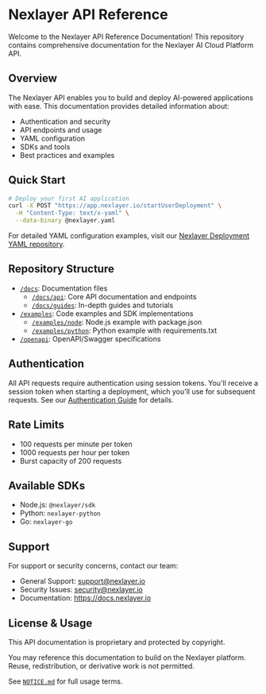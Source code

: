 # Nexlayer API Reference

Welcome to the Nexlayer API Reference Documentation! This repository contains comprehensive documentation for the Nexlayer AI Cloud Platform API.

## Overview

The Nexlayer API enables you to build and deploy AI-powered applications with ease. This documentation provides detailed information about:

- Authentication and security
- API endpoints and usage
- YAML configuration
- SDKs and tools
- Best practices and examples

## Quick Start

```bash
# Deploy your first AI application
curl -X POST "https://app.nexlayer.io/startUserDeployment" \
  -H "Content-Type: text/x-yaml" \
  --data-binary @nexlayer.yaml
```

For detailed YAML configuration examples, visit our [Nexlayer Deployment YAML repository](https://github.com/Nexlayer/nexlayer-deployment-yaml).

## Repository Structure

- [`/docs`](docs/): Documentation files
  - [`/docs/api`](docs/api/): Core API documentation and endpoints
  - [`/docs/guides`](docs/guides/): In-depth guides and tutorials
- [`/examples`](examples/): Code examples and SDK implementations
  - [`/examples/node`](examples/node/): Node.js example with package.json
  - [`/examples/python`](examples/python/): Python example with requirements.txt
- [`/openapi`](openapi/): OpenAPI/Swagger specifications

## Authentication

All API requests require authentication using session tokens. You'll receive a session token when starting a deployment, which you'll use for subsequent requests. See our [Authentication Guide](docs/guides/authentication.md) for details.

## Rate Limits

- 100 requests per minute per token
- 1000 requests per hour per token
- Burst capacity of 200 requests

## Available SDKs

- Node.js: `@nexlayer/sdk`
- Python: `nexlayer-python`
- Go: `nexlayer-go`

## Support

For support or security concerns, contact our team:

- General Support: support@nexlayer.io
- Security Issues: security@nexlayer.io
- Documentation: https://docs.nexlayer.io

## License & Usage

This API documentation is proprietary and protected by copyright.

You may reference this documentation to build on the Nexlayer platform. Reuse, redistribution, or derivative work is not permitted.

See [`NOTICE.md`](./NOTICE.md) for full usage terms. 